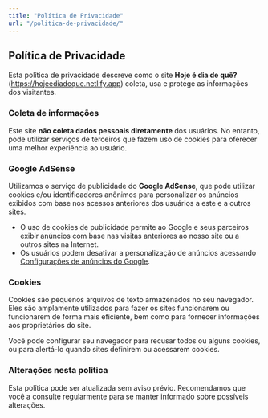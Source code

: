 ```yaml
---
title: "Política de Privacidade"
url: "/politica-de-privacidade/"
---
```


## Política de Privacidade

Esta política de privacidade descreve como o site **Hoje é dia de quê?** (https://hojeediadeque.netlify.app) coleta, usa e protege as informações dos visitantes.

### Coleta de informações

Este site **não coleta dados pessoais diretamente** dos usuários. No entanto, pode utilizar serviços de terceiros que fazem uso de cookies para oferecer uma melhor experiência ao usuário.

### Google AdSense

Utilizamos o serviço de publicidade do **Google AdSense**, que pode utilizar cookies e/ou identificadores anônimos para personalizar os anúncios exibidos com base nos acessos anteriores dos usuários a este e a outros sites.

- O uso de cookies de publicidade permite ao Google e seus parceiros exibir anúncios com base nas visitas anteriores ao nosso site ou a outros sites na Internet.
- Os usuários podem desativar a personalização de anúncios acessando [Configurações de anúncios do Google](https://www.google.com/settings/ads).

### Cookies

Cookies são pequenos arquivos de texto armazenados no seu navegador. Eles são amplamente utilizados para fazer os sites funcionarem ou funcionarem de forma mais eficiente, bem como para fornecer informações aos proprietários do site.

Você pode configurar seu navegador para recusar todos ou alguns cookies, ou para alertá-lo quando sites definirem ou acessarem cookies.

### Alterações nesta política

Esta política pode ser atualizada sem aviso prévio. Recomendamos que você a consulte regularmente para se manter informado sobre possíveis alterações.
